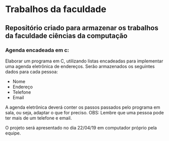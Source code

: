# Trabalhos da faculdade

## Repositório criado para armazenar os trabalhos da faculdade ciências da computação

### Agenda encadeada em c:

Elaborar um programa em C, utilizando listas encadeadas para implementar uma agenda eletrônica de endereços.
Serão armazenados os seguintes dados para cada pessoa:		
- Nome		
- Endereço
- Telefone
- Email		
	
A agenda eletrônica deverá conter os passos passados pelo programa em sala, ou seja, adaptar o que for preciso. 
OBS: Lembre que uma pessoa pode ter mais de um telefone e email.	
	
O projeto será apresentado no dia 22/04/19 em computador próprio pela equipe.